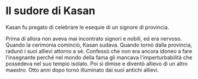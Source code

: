 # Il sudore di Kasan

Kasan fu pregato di celebrare le esequie di un signore di provincia.

Prima di allora non aveva mai incontrato signori e nobili, ed era nervoso. Quando la cerimonia cominciò, Kasan sudava. Quando tornò dalla provincia, radunò i suoi allievi attorno a sé. Confessò che non era ancora idoneo a fare l'insegnante perché nel mondo della fama gli mancava l'imperturbabilità che possedeva nel suo tempio isolato. Poi si dimise e diventò allievo di un altro maestro. Otto anni dopo tornò illuminato dai suoi antichi allievi.